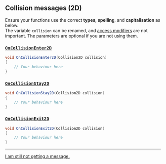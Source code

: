 ## Collision messages (2D)

Ensure your functions use the correct **types**, **spelling**, and **capitalisation** as below.  
The variable `collision` can be renamed, and [access modifiers](https://learn.microsoft.com/en-us/dotnet/csharp/programming-guide/classes-and-structs/access-modifiers) are not important. The parameters are optional if you are not using them.

### [`OnCollisionEnter2D`](https://docs.unity3d.com/ScriptReference/MonoBehaviour.OnCollisionEnter2D.html)
```csharp
void OnCollisionEnter2D(Collision2D collision)
{
    // Your behaviour here
}
```

### [`OnCollisionStay2D`](https://docs.unity3d.com/ScriptReference/MonoBehaviour.OnCollisionStay2D.html)
```csharp
void OnCollisionStay2D(Collision2D collision)
{
    // Your behaviour here
}
```

### [`OnCollisionExit2D`](https://docs.unity3d.com/ScriptReference/MonoBehaviour.OnCollisionExit2D.html)
```csharp
void OnCollisionExit2D(Collision2D collision)
{
    // Your behaviour here
}
```

---
[I am still not getting a message.](3%20Collision%20Matrix%202D.md)